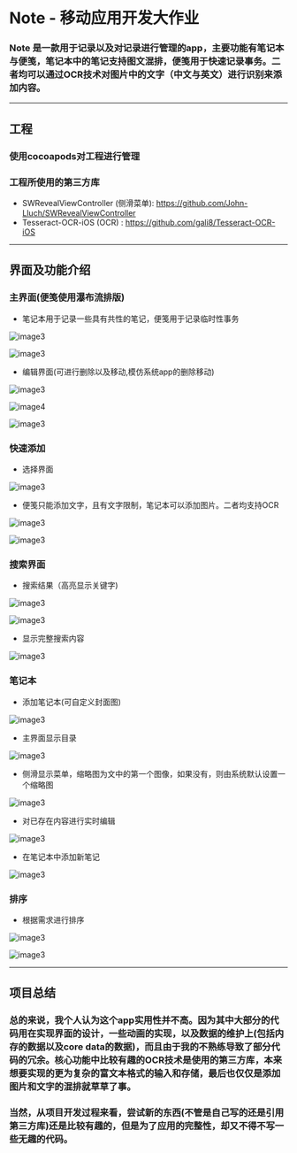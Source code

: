 # Note - 移动应用开发大作业

### Note 是一款用于记录以及对记录进行管理的app，主要功能有笔记本与便笺，笔记本中的笔记支持图文混排，便笺用于快速记录事务。二者均可以通过OCR技术对图片中的文字（中文与英文）进行识别来添加内容。

***
## 工程
### 使用cocoapods对工程进行管理

### 工程所使用的第三方库

* SWRevealViewController (侧滑菜单): https://github.com/John-Lluch/SWRevealViewController
* Tesseract-OCR-iOS (OCR) : https://github.com/gali8/Tesseract-OCR-iOS

***
## 界面及功能介绍

###   主界面(便笺使用瀑布流排版)

* 笔记本用于记录一些具有共性的笔记，便笺用于记录临时性事务

![image3](https://github.com/zx8054/Note/blob/master/screenshot/1.png)

![image3](https://github.com/zx8054/Note/blob/master/screenshot/2.png)

* 编辑界面(可进行删除以及移动,模仿系统app的删除移动)

![image3](https://github.com/zx8054/Note/blob/master/screenshot/3.png)

![image4](https://github.com/zx8054/Note/blob/master/screenshot/4.png)

![image3](https://github.com/zx8054/Note/blob/master/screenshot/5.png)

### 快速添加

* 选择界面

![image3](https://github.com/zx8054/Note/blob/master/screenshot/7.png)

* 便笺只能添加文字，且有文字限制，笔记本可以添加图片。二者均支持OCR

![image3](https://github.com/zx8054/Note/blob/master/screenshot/8.png)

![image3](https://github.com/zx8054/Note/blob/master/screenshot/9.png)

### 搜索界面

* 搜索结果（高亮显示关键字)

![image3](https://github.com/zx8054/Note/blob/master/screenshot/11.png)

![image3](https://github.com/zx8054/Note/blob/master/screenshot/12.png)

* 显示完整搜索内容

![image3](https://github.com/zx8054/Note/blob/master/screenshot/13.png)

### 笔记本

* 添加笔记本(可自定义封面图)

![image3](https://github.com/zx8054/Note/blob/master/screenshot/6.png)

* 主界面显示目录

![image3](https://github.com/zx8054/Note/blob/master/screenshot/14.png)

* 侧滑显示菜单，缩略图为文中的第一个图像，如果没有，则由系统默认设置一个缩略图

![image3](https://github.com/zx8054/Note/blob/master/screenshot/15.png)

* 对已存在内容进行实时编辑

![image3](https://github.com/zx8054/Note/blob/master/screenshot/17.png)

* 在笔记本中添加新笔记

![image3](https://github.com/zx8054/Note/blob/master/screenshot/10.png)

### 排序

* 根据需求进行排序

![image3](https://github.com/zx8054/Note/blob/master/screenshot/18.png)

![image3](https://github.com/zx8054/Note/blob/master/screenshot/19.png)

***
## 项目总结

### 总的来说，我个人认为这个app实用性并不高。因为其中大部分的代码用在实现界面的设计，一些动画的实现，以及数据的维护上(包括内存的数据以及core data的数据)，而且由于我的不熟练导致了部分代码的冗余。核心功能中比较有趣的OCR技术是使用的第三方库，本来想要实现的更为复杂的富文本格式的输入和存储，最后也仅仅是添加图片和文字的混排就草草了事。

### 当然，从项目开发过程来看，尝试新的东西(不管是自己写的还是引用第三方库)还是比较有趣的，但是为了应用的完整性，却又不得不写一些无趣的代码。




